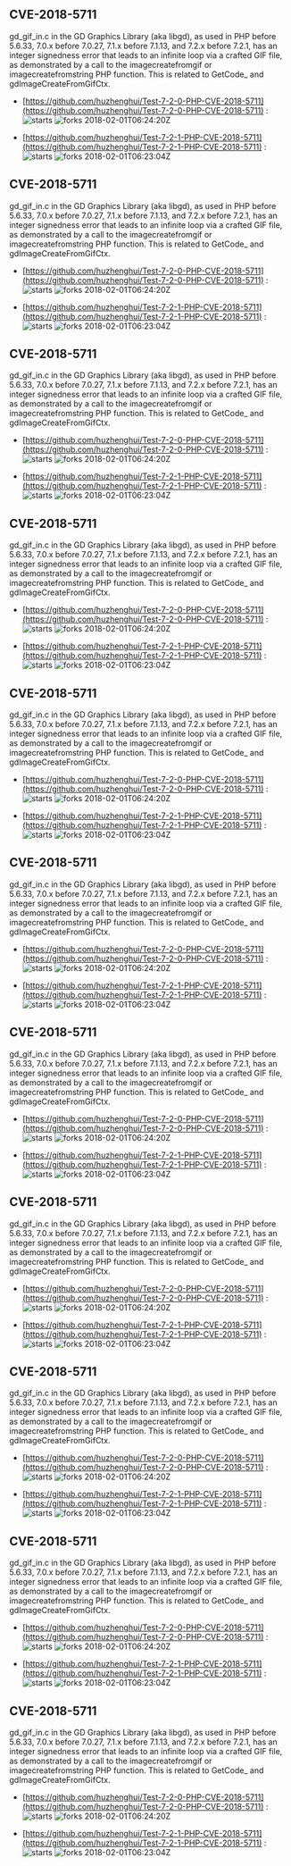 ## CVE-2018-5711
 gd_gif_in.c in the GD Graphics Library (aka libgd), as used in PHP before 5.6.33, 7.0.x before 7.0.27, 7.1.x before 7.1.13, and 7.2.x before 7.2.1, has an integer signedness error that leads to an infinite loop via a crafted GIF file, as demonstrated by a call to the imagecreatefromgif or imagecreatefromstring PHP function. This is related to GetCode_ and gdImageCreateFromGifCtx.

- [https://github.com/huzhenghui/Test-7-2-0-PHP-CVE-2018-5711](https://github.com/huzhenghui/Test-7-2-0-PHP-CVE-2018-5711) :  
![starts](https://img.shields.io/github/stars/huzhenghui/Test-7-2-0-PHP-CVE-2018-5711.svg) 
![forks](https://img.shields.io/github/forks/huzhenghui/Test-7-2-0-PHP-CVE-2018-5711.svg) 
2018-02-01T06:24:20Z

- [https://github.com/huzhenghui/Test-7-2-1-PHP-CVE-2018-5711](https://github.com/huzhenghui/Test-7-2-1-PHP-CVE-2018-5711) :  
![starts](https://img.shields.io/github/stars/huzhenghui/Test-7-2-1-PHP-CVE-2018-5711.svg) 
![forks](https://img.shields.io/github/forks/huzhenghui/Test-7-2-1-PHP-CVE-2018-5711.svg) 
2018-02-01T06:23:04Z

## CVE-2018-5711
 gd_gif_in.c in the GD Graphics Library (aka libgd), as used in PHP before 5.6.33, 7.0.x before 7.0.27, 7.1.x before 7.1.13, and 7.2.x before 7.2.1, has an integer signedness error that leads to an infinite loop via a crafted GIF file, as demonstrated by a call to the imagecreatefromgif or imagecreatefromstring PHP function. This is related to GetCode_ and gdImageCreateFromGifCtx.

- [https://github.com/huzhenghui/Test-7-2-0-PHP-CVE-2018-5711](https://github.com/huzhenghui/Test-7-2-0-PHP-CVE-2018-5711) :  
![starts](https://img.shields.io/github/stars/huzhenghui/Test-7-2-0-PHP-CVE-2018-5711.svg) 
![forks](https://img.shields.io/github/forks/huzhenghui/Test-7-2-0-PHP-CVE-2018-5711.svg) 
2018-02-01T06:24:20Z

- [https://github.com/huzhenghui/Test-7-2-1-PHP-CVE-2018-5711](https://github.com/huzhenghui/Test-7-2-1-PHP-CVE-2018-5711) :  
![starts](https://img.shields.io/github/stars/huzhenghui/Test-7-2-1-PHP-CVE-2018-5711.svg) 
![forks](https://img.shields.io/github/forks/huzhenghui/Test-7-2-1-PHP-CVE-2018-5711.svg) 
2018-02-01T06:23:04Z

## CVE-2018-5711
 gd_gif_in.c in the GD Graphics Library (aka libgd), as used in PHP before 5.6.33, 7.0.x before 7.0.27, 7.1.x before 7.1.13, and 7.2.x before 7.2.1, has an integer signedness error that leads to an infinite loop via a crafted GIF file, as demonstrated by a call to the imagecreatefromgif or imagecreatefromstring PHP function. This is related to GetCode_ and gdImageCreateFromGifCtx.

- [https://github.com/huzhenghui/Test-7-2-0-PHP-CVE-2018-5711](https://github.com/huzhenghui/Test-7-2-0-PHP-CVE-2018-5711) :  
![starts](https://img.shields.io/github/stars/huzhenghui/Test-7-2-0-PHP-CVE-2018-5711.svg) 
![forks](https://img.shields.io/github/forks/huzhenghui/Test-7-2-0-PHP-CVE-2018-5711.svg) 
2018-02-01T06:24:20Z

- [https://github.com/huzhenghui/Test-7-2-1-PHP-CVE-2018-5711](https://github.com/huzhenghui/Test-7-2-1-PHP-CVE-2018-5711) :  
![starts](https://img.shields.io/github/stars/huzhenghui/Test-7-2-1-PHP-CVE-2018-5711.svg) 
![forks](https://img.shields.io/github/forks/huzhenghui/Test-7-2-1-PHP-CVE-2018-5711.svg) 
2018-02-01T06:23:04Z

## CVE-2018-5711
 gd_gif_in.c in the GD Graphics Library (aka libgd), as used in PHP before 5.6.33, 7.0.x before 7.0.27, 7.1.x before 7.1.13, and 7.2.x before 7.2.1, has an integer signedness error that leads to an infinite loop via a crafted GIF file, as demonstrated by a call to the imagecreatefromgif or imagecreatefromstring PHP function. This is related to GetCode_ and gdImageCreateFromGifCtx.

- [https://github.com/huzhenghui/Test-7-2-0-PHP-CVE-2018-5711](https://github.com/huzhenghui/Test-7-2-0-PHP-CVE-2018-5711) :  
![starts](https://img.shields.io/github/stars/huzhenghui/Test-7-2-0-PHP-CVE-2018-5711.svg) 
![forks](https://img.shields.io/github/forks/huzhenghui/Test-7-2-0-PHP-CVE-2018-5711.svg) 
2018-02-01T06:24:20Z

- [https://github.com/huzhenghui/Test-7-2-1-PHP-CVE-2018-5711](https://github.com/huzhenghui/Test-7-2-1-PHP-CVE-2018-5711) :  
![starts](https://img.shields.io/github/stars/huzhenghui/Test-7-2-1-PHP-CVE-2018-5711.svg) 
![forks](https://img.shields.io/github/forks/huzhenghui/Test-7-2-1-PHP-CVE-2018-5711.svg) 
2018-02-01T06:23:04Z

## CVE-2018-5711
 gd_gif_in.c in the GD Graphics Library (aka libgd), as used in PHP before 5.6.33, 7.0.x before 7.0.27, 7.1.x before 7.1.13, and 7.2.x before 7.2.1, has an integer signedness error that leads to an infinite loop via a crafted GIF file, as demonstrated by a call to the imagecreatefromgif or imagecreatefromstring PHP function. This is related to GetCode_ and gdImageCreateFromGifCtx.

- [https://github.com/huzhenghui/Test-7-2-0-PHP-CVE-2018-5711](https://github.com/huzhenghui/Test-7-2-0-PHP-CVE-2018-5711) :  
![starts](https://img.shields.io/github/stars/huzhenghui/Test-7-2-0-PHP-CVE-2018-5711.svg) 
![forks](https://img.shields.io/github/forks/huzhenghui/Test-7-2-0-PHP-CVE-2018-5711.svg) 
2018-02-01T06:24:20Z

- [https://github.com/huzhenghui/Test-7-2-1-PHP-CVE-2018-5711](https://github.com/huzhenghui/Test-7-2-1-PHP-CVE-2018-5711) :  
![starts](https://img.shields.io/github/stars/huzhenghui/Test-7-2-1-PHP-CVE-2018-5711.svg) 
![forks](https://img.shields.io/github/forks/huzhenghui/Test-7-2-1-PHP-CVE-2018-5711.svg) 
2018-02-01T06:23:04Z

## CVE-2018-5711
 gd_gif_in.c in the GD Graphics Library (aka libgd), as used in PHP before 5.6.33, 7.0.x before 7.0.27, 7.1.x before 7.1.13, and 7.2.x before 7.2.1, has an integer signedness error that leads to an infinite loop via a crafted GIF file, as demonstrated by a call to the imagecreatefromgif or imagecreatefromstring PHP function. This is related to GetCode_ and gdImageCreateFromGifCtx.

- [https://github.com/huzhenghui/Test-7-2-0-PHP-CVE-2018-5711](https://github.com/huzhenghui/Test-7-2-0-PHP-CVE-2018-5711) :  
![starts](https://img.shields.io/github/stars/huzhenghui/Test-7-2-0-PHP-CVE-2018-5711.svg) 
![forks](https://img.shields.io/github/forks/huzhenghui/Test-7-2-0-PHP-CVE-2018-5711.svg) 
2018-02-01T06:24:20Z

- [https://github.com/huzhenghui/Test-7-2-1-PHP-CVE-2018-5711](https://github.com/huzhenghui/Test-7-2-1-PHP-CVE-2018-5711) :  
![starts](https://img.shields.io/github/stars/huzhenghui/Test-7-2-1-PHP-CVE-2018-5711.svg) 
![forks](https://img.shields.io/github/forks/huzhenghui/Test-7-2-1-PHP-CVE-2018-5711.svg) 
2018-02-01T06:23:04Z

## CVE-2018-5711
 gd_gif_in.c in the GD Graphics Library (aka libgd), as used in PHP before 5.6.33, 7.0.x before 7.0.27, 7.1.x before 7.1.13, and 7.2.x before 7.2.1, has an integer signedness error that leads to an infinite loop via a crafted GIF file, as demonstrated by a call to the imagecreatefromgif or imagecreatefromstring PHP function. This is related to GetCode_ and gdImageCreateFromGifCtx.

- [https://github.com/huzhenghui/Test-7-2-0-PHP-CVE-2018-5711](https://github.com/huzhenghui/Test-7-2-0-PHP-CVE-2018-5711) :  
![starts](https://img.shields.io/github/stars/huzhenghui/Test-7-2-0-PHP-CVE-2018-5711.svg) 
![forks](https://img.shields.io/github/forks/huzhenghui/Test-7-2-0-PHP-CVE-2018-5711.svg) 
2018-02-01T06:24:20Z

- [https://github.com/huzhenghui/Test-7-2-1-PHP-CVE-2018-5711](https://github.com/huzhenghui/Test-7-2-1-PHP-CVE-2018-5711) :  
![starts](https://img.shields.io/github/stars/huzhenghui/Test-7-2-1-PHP-CVE-2018-5711.svg) 
![forks](https://img.shields.io/github/forks/huzhenghui/Test-7-2-1-PHP-CVE-2018-5711.svg) 
2018-02-01T06:23:04Z

## CVE-2018-5711
 gd_gif_in.c in the GD Graphics Library (aka libgd), as used in PHP before 5.6.33, 7.0.x before 7.0.27, 7.1.x before 7.1.13, and 7.2.x before 7.2.1, has an integer signedness error that leads to an infinite loop via a crafted GIF file, as demonstrated by a call to the imagecreatefromgif or imagecreatefromstring PHP function. This is related to GetCode_ and gdImageCreateFromGifCtx.

- [https://github.com/huzhenghui/Test-7-2-0-PHP-CVE-2018-5711](https://github.com/huzhenghui/Test-7-2-0-PHP-CVE-2018-5711) :  
![starts](https://img.shields.io/github/stars/huzhenghui/Test-7-2-0-PHP-CVE-2018-5711.svg) 
![forks](https://img.shields.io/github/forks/huzhenghui/Test-7-2-0-PHP-CVE-2018-5711.svg) 
2018-02-01T06:24:20Z

- [https://github.com/huzhenghui/Test-7-2-1-PHP-CVE-2018-5711](https://github.com/huzhenghui/Test-7-2-1-PHP-CVE-2018-5711) :  
![starts](https://img.shields.io/github/stars/huzhenghui/Test-7-2-1-PHP-CVE-2018-5711.svg) 
![forks](https://img.shields.io/github/forks/huzhenghui/Test-7-2-1-PHP-CVE-2018-5711.svg) 
2018-02-01T06:23:04Z

## CVE-2018-5711
 gd_gif_in.c in the GD Graphics Library (aka libgd), as used in PHP before 5.6.33, 7.0.x before 7.0.27, 7.1.x before 7.1.13, and 7.2.x before 7.2.1, has an integer signedness error that leads to an infinite loop via a crafted GIF file, as demonstrated by a call to the imagecreatefromgif or imagecreatefromstring PHP function. This is related to GetCode_ and gdImageCreateFromGifCtx.

- [https://github.com/huzhenghui/Test-7-2-0-PHP-CVE-2018-5711](https://github.com/huzhenghui/Test-7-2-0-PHP-CVE-2018-5711) :  
![starts](https://img.shields.io/github/stars/huzhenghui/Test-7-2-0-PHP-CVE-2018-5711.svg) 
![forks](https://img.shields.io/github/forks/huzhenghui/Test-7-2-0-PHP-CVE-2018-5711.svg) 
2018-02-01T06:24:20Z

- [https://github.com/huzhenghui/Test-7-2-1-PHP-CVE-2018-5711](https://github.com/huzhenghui/Test-7-2-1-PHP-CVE-2018-5711) :  
![starts](https://img.shields.io/github/stars/huzhenghui/Test-7-2-1-PHP-CVE-2018-5711.svg) 
![forks](https://img.shields.io/github/forks/huzhenghui/Test-7-2-1-PHP-CVE-2018-5711.svg) 
2018-02-01T06:23:04Z

## CVE-2018-5711
 gd_gif_in.c in the GD Graphics Library (aka libgd), as used in PHP before 5.6.33, 7.0.x before 7.0.27, 7.1.x before 7.1.13, and 7.2.x before 7.2.1, has an integer signedness error that leads to an infinite loop via a crafted GIF file, as demonstrated by a call to the imagecreatefromgif or imagecreatefromstring PHP function. This is related to GetCode_ and gdImageCreateFromGifCtx.

- [https://github.com/huzhenghui/Test-7-2-0-PHP-CVE-2018-5711](https://github.com/huzhenghui/Test-7-2-0-PHP-CVE-2018-5711) :  
![starts](https://img.shields.io/github/stars/huzhenghui/Test-7-2-0-PHP-CVE-2018-5711.svg) 
![forks](https://img.shields.io/github/forks/huzhenghui/Test-7-2-0-PHP-CVE-2018-5711.svg) 
2018-02-01T06:24:20Z

- [https://github.com/huzhenghui/Test-7-2-1-PHP-CVE-2018-5711](https://github.com/huzhenghui/Test-7-2-1-PHP-CVE-2018-5711) :  
![starts](https://img.shields.io/github/stars/huzhenghui/Test-7-2-1-PHP-CVE-2018-5711.svg) 
![forks](https://img.shields.io/github/forks/huzhenghui/Test-7-2-1-PHP-CVE-2018-5711.svg) 
2018-02-01T06:23:04Z

## CVE-2018-5711
 gd_gif_in.c in the GD Graphics Library (aka libgd), as used in PHP before 5.6.33, 7.0.x before 7.0.27, 7.1.x before 7.1.13, and 7.2.x before 7.2.1, has an integer signedness error that leads to an infinite loop via a crafted GIF file, as demonstrated by a call to the imagecreatefromgif or imagecreatefromstring PHP function. This is related to GetCode_ and gdImageCreateFromGifCtx.

- [https://github.com/huzhenghui/Test-7-2-0-PHP-CVE-2018-5711](https://github.com/huzhenghui/Test-7-2-0-PHP-CVE-2018-5711) :  
![starts](https://img.shields.io/github/stars/huzhenghui/Test-7-2-0-PHP-CVE-2018-5711.svg) 
![forks](https://img.shields.io/github/forks/huzhenghui/Test-7-2-0-PHP-CVE-2018-5711.svg) 
2018-02-01T06:24:20Z

- [https://github.com/huzhenghui/Test-7-2-1-PHP-CVE-2018-5711](https://github.com/huzhenghui/Test-7-2-1-PHP-CVE-2018-5711) :  
![starts](https://img.shields.io/github/stars/huzhenghui/Test-7-2-1-PHP-CVE-2018-5711.svg) 
![forks](https://img.shields.io/github/forks/huzhenghui/Test-7-2-1-PHP-CVE-2018-5711.svg) 
2018-02-01T06:23:04Z

